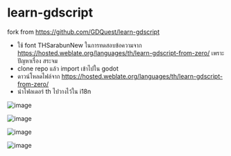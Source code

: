 # learn-gdscript
fork from https://github.com/GDQuest/learn-gdscript

- ใช้ font THSarabunNew ในการทดสอบข้อความจาก https://hosted.weblate.org/languages/th/learn-gdscript-from-zero/ เพราะปัญหาเรื่อง สระจม
- clone repo แล้ว import เข้าไปใน godot 
- ดาวน์โหลดไฟล์จาก https://hosted.weblate.org/languages/th/learn-gdscript-from-zero/ 
- นำโฟลเดอร์ th ไปวางไว้ใน i18n

![image](https://user-images.githubusercontent.com/74919942/194191383-bb36abab-9165-4e6e-8290-d95e1fa2b24b.png)

![image](https://user-images.githubusercontent.com/74919942/194191362-b4b52de4-22d7-4928-a4be-758eb6bb0d6c.png)

![image](https://user-images.githubusercontent.com/74919942/194192086-78e10992-280d-4d39-b197-90220263bcfd.png)

![image](https://user-images.githubusercontent.com/74919942/194193571-13ade6f8-f774-4eba-9548-c248f33c7f0f.png)
